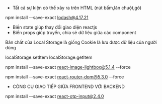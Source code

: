 <!-- DOM EVENT ? -->

- Tất cả sự kiện có thể xảy ra trên HTML (nút bấm,lăn chuột,gõ)

npm install --save-exact lodash@4.17.21

<!-- 2 BIẾN THƯỜNG XUYÊN LÀM VIỆC VỚI REACTJS -->

- Biến state giúp thay đổi giao diện reactjs
- Biến props giúp truyền, chia sẻ dữ liệu giữa các component


Bản chất của Local Storage là giống Cookie là lưu được dữ liệu của người dùng

localStorage.setItem
localStorage.getItem 

npm install --save-exact react-image-lightbox@5.1.4 --force

npm install --save-exact react-router-dom@5.3.0 --force

<!-- APIs LÀ GÌ?  -->
- CÔNG CỤ GIAO TIẾP GIỮA FRONTEND VỚI BACKEND


<!-- sử dụng react-otp-input để làm OTP -->

npm install --save-exact react-otp-input@2.4.0